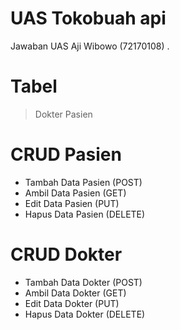 # UAS Tokobuah api
Jawaban UAS Aji Wibowo (72170108)
.
# Tabel
> Dokter
> Pasien

# CRUD Pasien
* Tambah Data Pasien (POST)
* Ambil Data Pasien (GET)
* Edit Data Pasien (PUT)
* Hapus Data Pasien (DELETE)

# CRUD Dokter
* Tambah Data Dokter (POST)
* Ambil Data Dokter (GET)
* Edit Data Dokter (PUT)
* Hapus Data Dokter (DELETE)
